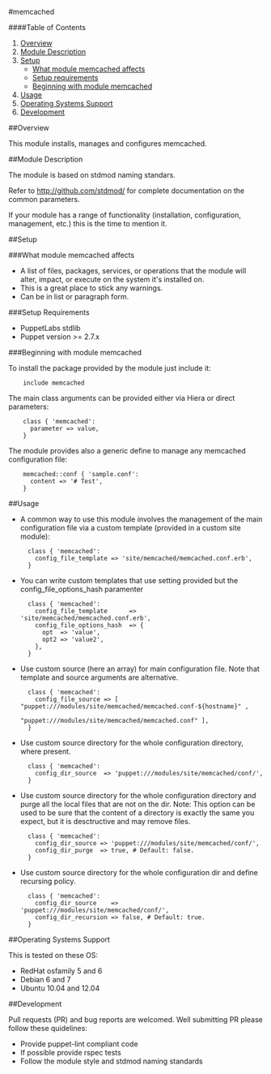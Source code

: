 #memcached

####Table of Contents

1. [Overview](#overview)
2. [Module Description](#module-description)
3. [Setup](#setup)
    * [What module memcached affects](#what-modulename-memcached-affects)
    * [Setup requirements](#setup-requirements)
    * [Beginning with module memcached](#beginning-with-module-memcached)
4. [Usage](#usage)
5. [Operating Systems Support](#operating-systems-support)
6. [Development](#development)

##Overview

This module installs, manages and configures memcached.

##Module Description

The module is based on stdmod naming standars.

Refer to http://github.com/stdmod/ for complete documentation on the common parameters.


If your module has a range of functionality (installation, configuration, management, etc.) this is the time to mention it.

##Setup

###What module memcached affects

* A list of files, packages, services, or operations that the module will alter, impact, or execute on the system it's installed on.
* This is a great place to stick any warnings.
* Can be in list or paragraph form.

###Setup Requirements

* PuppetLabs stdlib
* Puppet version >= 2.7.x


###Beginning with module memcached

To install the package provided by the module just include it:

        include memcached

The main class arguments can be provided either via Hiera or direct parameters:

        class { 'memcached':
          parameter => value,
        }

The module provides also a generic define to manage any memcached configuration file:

        memcached::conf { 'sample.conf':
          content => '# Test',
        }


##Usage

* A common way to use this module involves the management of the main configuration file via a custom template (provided in a custom site module):

        class { 'memcached':
          config_file_template => 'site/memcached/memcached.conf.erb',
        }

* You can write custom templates that use setting provided but the config_file_options_hash paramenter

        class { 'memcached':
          config_file_template      => 'site/memcached/memcached.conf.erb',
          config_file_options_hash  => {
            opt  => 'value',
            opt2 => 'value2',
          },
        }

* Use custom source (here an array) for main configuration file. Note that template and source arguments are alternative.

        class { 'memcached':
          config_file_source => [ "puppet:///modules/site/memcached/memcached.conf-${hostname}" ,
                                  "puppet:///modules/site/memcached/memcached.conf" ],
        }


* Use custom source directory for the whole configuration directory, where present.

        class { 'memcached':
          config_dir_source  => 'puppet:///modules/site/memcached/conf/',
        }

* Use custom source directory for the whole configuration directory and purge all the local files that are not on the dir.
  Note: This option can be used to be sure that the content of a directory is exactly the same you expect, but it is desctructive and may remove files.

        class { 'memcached':
          config_dir_source => 'puppet:///modules/site/memcached/conf/',
          config_dir_purge  => true, # Default: false.
        }

* Use custom source directory for the whole configuration dir and define recursing policy.

        class { 'memcached':
          config_dir_source    => 'puppet:///modules/site/memcached/conf/',
          config_dir_recursion => false, # Default: true.
        }


##Operating Systems Support

This is tested on these OS:
- RedHat osfamily 5 and 6
- Debian 6 and 7
- Ubuntu 10.04 and 12.04


##Development

Pull requests (PR) and bug reports are welcomed.
Well submitting PR please follow these quidelines:
- Provide puppet-lint compliant code
- If possible provide rspec tests
- Follow the module style and stdmod naming standards
